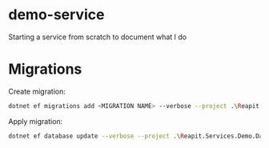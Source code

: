 # demo-service
Starting a service from scratch to document what I do

# Migrations

Create migration:
```sh
dotnet ef migrations add <MIGRATION NAME> --verbose --project .\Reapit.Services.Demo.Data\ --startup-project .\Reapit.Services.Demo.Api\ -o .\Context\Migrations\
```

Apply migration:
```sh
dotnet ef database update --verbose --project .\Reapit.Services.Demo.Data\ --startup-project .\Reapit.Services.Demo.Api\
```